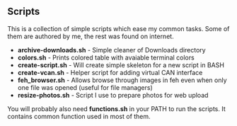 ## Scripts ##
This is a collection of simple scripts which ease my common tasks.
Some of them are authored by me, the rest was found on internet.

+ **archive-downloads.sh** - Simple cleaner of Downloads directory
+ **colors.sh** - Prints colored table with avaiable terminal colors
+ **create-script.sh** - Will create simple skeleton for a new script in BASH
+ **create-vcan.sh** - Helper script for adding virtual CAN interface
+ **feh_browser.sh** - Allows browse through images in feh even when only one file was opened (useful for file managers)
+ **resize-photos.sh** - Script I use to prepare photos for web upload

You will probably also need **functions.sh** in your PATH to run the scripts. It contains common function used in most of them.
